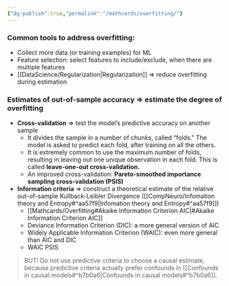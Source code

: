 ```yaml
---
{"dg-publish":true,"permalink":"/mathcards/overfitting/"}
---
```



### Common tools to address overfitting: 
- Collect more data (or training examples) for ML
- Feature selection: select features to include/exclude, when there are multiple features
- [[DataScience/Regularization\|Regularization]] => reduce overfitting during estimation

### Estimates of out-of-sample accuracy => estimate the degree of overfitting
- **Cross-validation** => test the model’s predictive accuracy on another sample
	- It divides the sample in a number of chunks, called “folds.” The model is asked to predict each fold, after training on all the others.
	- It is extremely common to use the maximum number of folds, resulting in leaving out one unique observation in each fold. This is called **leave-one-out cross-validation.**
	- An improved cross-validation: **Pareto-smoothed importance sampling cross-validation (PSIS)**
- **Information criteria** => construct a theoretical estimate of the relative out-of-sample Kullback-Leibler Divergence ([[CompNeuro/Infomation theory and Entropy#^aa57f9\|Infomation theory and Entropy#^aa57f9]])
	- [[Mathcards/Overfitting#Akaike Information Criterion AIC\|#Akaike Information Criterion AIC]]
	- Deviance Information Criterion (DIC): a more general version of AIC
	- Widely Applicable Information Criterion (WAIC): even more general than AIC and DIC
	- WAIC PSIS
> BUT! Do not use predictive criteria to choose a causal estimate, because predictive criteria actually prefer confounds in [[Confounds in causal models#^b7b0a6\|Confounds in causal models#^b7b0a6]].

